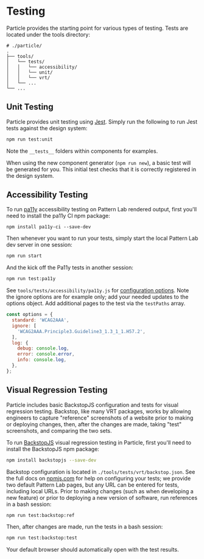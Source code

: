 # Testing

Particle provides the starting point for various types of testing. Tests are located under the tools directory:

```text
# ./particle/
.
├── tools/
│   └── tests/
│   │   └── accessibility/
│   │   └── unit/
│   │   └── vrt/
│   └── ...
└── ...
```

## Unit Testing

Particle provides unit testing using [Jest](https://facebook.github.io/jest/docs/en/tutorial-jquery.html). Simply run the following to run Jest tests against the design system:

```bash
npm run test:unit
```

Note the `__tests__` folders within components for examples.

When using the new component generator \(`npm run new`\), a basic test will be generated for you. This initial test checks that it is correctly registered in the design system.

## Accessibility Testing

To run [pa11y](http://pa11y.org/) accessibility testing on Pattern Lab rendered output, first you'll need to install the pa11y CI npm package:

```text
npm install pa11y-ci --save-dev
```

Then whenever you want to run your tests, simply start the local Pattern Lab dev server in one session:

```bash
npm run start
```

And the kick off the Pa11y tests in another session:

```bash
npm run test:pa11y
```

See `tools/tests/accessibility/pa11y.js` for [configuration options](https://github.com/pa11y/pa11y/tree/5.x#configuration). Note the ignore options are for example only; add your needed updates to the options object. Add additional pages to the test via the `testPaths` array.

```javascript
const options = {
  standard: 'WCAG2AAA',
  ignore: [
    'WCAG2AAA.Principle3.Guideline3_1.3_1_1.H57.2',
  ],
  log: {
    debug: console.log,
    error: console.error,
    info: console.log,
  },
};
```

## Visual Regression Testing

Particle includes basic BackstopJS configuration and tests for visual regression testing. Backstop, like many VRT packages, works by allowing engineers to capture "reference" screenshots of a website prior to making or deploying changes, then, after the changes are made, taking "test" screenshots, and comparing the two sets.

To run [BackstopJS](https://garris.github.io/BackstopJS/) visual regression testing in Particle, first you'll need to install the BackstopJS npm package:
```bash
npm install backstopjs --save-dev
```
Backstop configuration is located in `./tools/tests/vrt/backstop.json`. See the full docs on [npmjs.com](https://www.npmjs.com/package/backstopjs) for help on configuring your tests; we provide two default Pattern Lab pages, but any URL can be entered for tests, including local URLs.
Prior to making changes (such as when developing a new feature) or prior to deploying a new version of software, run references in a bash session:
```bash
npm run test:backstop:ref
```
Then, after changes are made, run the tests in a bash session:
```bash
npm run test:backstop:test
```
Your default browser should automatically open with the test results.
